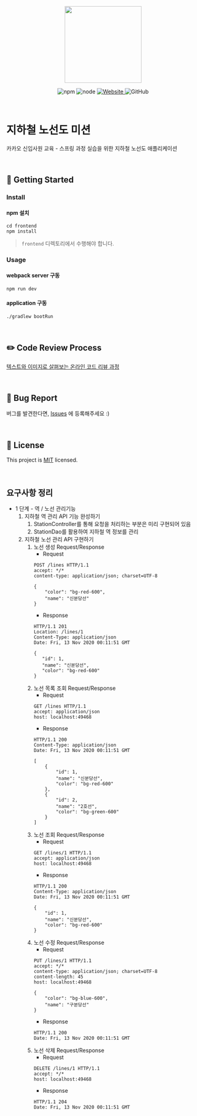 <p align="center">
    <img width="200px;" src="https://raw.githubusercontent.com/woowacourse/atdd-subway-admin-frontend/master/images/main_logo.png"/>
</p>
<p align="center">
  <img alt="npm" src="https://img.shields.io/badge/npm-%3E%3D%205.5.0-blue">
  <img alt="node" src="https://img.shields.io/badge/node-%3E%3D%209.3.0-blue">
  <a href="https://edu.nextstep.camp/c/R89PYi5H" alt="nextstep atdd">
    <img alt="Website" src="https://img.shields.io/website?url=https%3A%2F%2Fedu.nextstep.camp%2Fc%2FR89PYi5H">
  </a>
  <img alt="GitHub" src="https://img.shields.io/github/license/next-step/spring-subway-admin-kakao">
</p>

<br>

# 지하철 노선도 미션
카카오 신입사원 교육 - 스프링 과정 실습을 위한 지하철 노선도 애플리케이션

<br>

## 🚀 Getting Started

### Install
#### npm 설치
```
cd frontend
npm install
```
> `frontend` 디렉토리에서 수행해야 합니다.

### Usage
#### webpack server 구동
```
npm run dev
```
#### application 구동
```
./gradlew bootRun
```
<br>

## ✏️ Code Review Process
[텍스트와 이미지로 살펴보는 온라인 코드 리뷰 과정](https://github.com/next-step/nextstep-docs/tree/master/codereview)

<br>

## 🐞 Bug Report

버그를 발견한다면, [Issues](https://github.com/next-step/spring-subway-admin-kakao/issues) 에 등록해주세요 :)

<br>

## 📝 License

This project is [MIT](https://github.com/next-step/spring-subway-admin-kakao/blob/master/LICENSE) licensed.

<br>

## 요구사항 정리
* 1 단계 - 역 / 노선 관리기능
    1. 지하철 역 관리 API 기능 완성하기
        1. StationController를 통해 요청을 처리하는 부분은 미리 구현되어 있음
        2. StationDao를 활용하여 지하철 역 정보를 관리
    2. 지하철 노선 관리 API 구현하기
        1. 노선 생성 Request/Response
            * Request
            ```
            POST /lines HTTP/1.1
            accept: */*
            content-type: application/json; charset=UTF-8

            {
                "color": "bg-red-600",
                "name": "신분당선"
            }
            ```
            * Response
            ```
            HTTP/1.1 201
            Location: /lines/1
            Content-Type: application/json
            Date: Fri, 13 Nov 2020 00:11:51 GMT

            {
               "id": 1,
               "name": "신분당선",
               "color": "bg-red-600"
            }
            ```
        2. 노선 목록 조회 Request/Response
            * Request
            ```
            GET /lines HTTP/1.1
            accept: application/json
            host: localhost:49468
            ```
            * Response
            ```
            HTTP/1.1 200
            Content-Type: application/json
            Date: Fri, 13 Nov 2020 00:11:51 GMT

            [
                {
                    "id": 1,
                    "name": "신분당선",
                    "color": "bg-red-600"
                },
                {
                    "id": 2,
                    "name": "2호선",
                    "color": "bg-green-600"
                }
            ]
            ```
        3. 노선 조회 Request/Response
            * Request
            ```
            GET /lines/1 HTTP/1.1
            accept: application/json
            host: localhost:49468
            ```
            * Response
            ```
            HTTP/1.1 200
            Content-Type: application/json
            Date: Fri, 13 Nov 2020 00:11:51 GMT

            {
                "id": 1,
                "name": "신분당선",
                "color": "bg-red-600"
            }
            ```
        4. 노선 수정 Request/Response
            * Request
            ```
            PUT /lines/1 HTTP/1.1
            accept: */*
            content-type: application/json; charset=UTF-8
            content-length: 45
            host: localhost:49468

            {
                "color": "bg-blue-600",
                "name": "구분당선"
            }
            ```
            * Response
            ```
            HTTP/1.1 200
            Date: Fri, 13 Nov 2020 00:11:51 GMT
            ```
        5. 노선 삭제 Request/Response
            * Request
            ```
            DELETE /lines/1 HTTP/1.1
            accept: */*
            host: localhost:49468
            ```
            * Response
            ```
            HTTP/1.1 204
            Date: Fri, 13 Nov 2020 00:11:51 GMT
            ```
